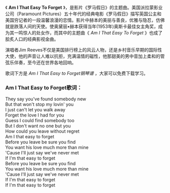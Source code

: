 

《 **Am I That Easy To Forget** 》，是影片《罗马假日》的主题曲。美国派拉蒙影业公司（Paramount
Pictures）五十年代的经典电影《罗马假日》描写英国公主和美国穷记者的一段温馨浪漫的恋情。影片中赫本的美丽与善良，优雅与隐忍，仿佛就是跌落人间的天使。使奥黛丽•赫本获得当年(1953年)奥斯卡最佳女主角奖，成为其一鸣惊人的处女作，而其中的主题曲《
_Am I That Easy To Forget_ 》也成了脍炙人口的经典影视金曲。

演唱者Jim
Reeves不仅是美国排行榜上的风云人物，还是乡村音乐早期的国际性大使，他的声音让人难以抗拒，充满温情的磁性，他那甜美的男中音加上柔和的管弦乐伴奏，至今还在世界各地回响。

歌词下方是 _Am I That Easy to Forget钢琴谱_ ，大家可以免费下载学习。

### Am I That Easy to Forget歌词：

They say you've found somebody new  
But that won't stop my lovin' you  
I just can't let you walk away  
Forget the love I had for you  
Guess I could find somebody too  
But I don't want no one but you  
How could you leave without regret  
Am I that easy to forget  
Before you leave be sure you find  
You want his love much more than mine  
'Cause I'll just say we've never met  
If I'm that easy to forget  
Before you leave be sure you find  
You want his love much more than mine  
'Cause I'll just say we've never met  
If I'm that easy to forget  
If I'm that easy to forget

